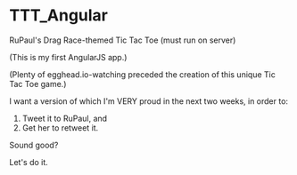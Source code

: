 TTT_Angular
===========

RuPaul's Drag Race-themed Tic Tac Toe (must run on server)



(This is my first AngularJS app.)

(Plenty of egghead.io-watching preceded the creation of this unique Tic Tac Toe game.)


I want a version of which I'm VERY proud in the next two weeks, in order to:

1. Tweet it to RuPaul, and
2. Get her to retweet it.

Sound good?

Let's do it.

